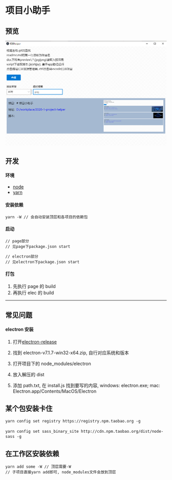 # 项目小助手

## 预览

![preview](./doc/preview.png)

## 开发

#### 环境

-   [node](http://nodejs.cn/download/)
-   [yarn](https://www.yarnpkg.com/lang/en/)

#### 安装依赖

```
yarn -W // 会自动安装顶层和各项目的依赖包
```

#### 启动

```
// page部分
// 见page下package.json start
```

```
// electron部分
// 见electron下package.json start
```

#### 打包

1. 先执行 page 的 build
2. 再执行 elec 的 build

---

## 常见问题

#### electron 安装

1. 打开[electron-release](https://github.com/electron/electron/releases?after=v9.0.0-nightly.20191222)

1. 找到 electron-v7.1.7-win32-x64.zip, 自行对应系统和版本

1. 打开项目下的 node_modules/electron

1. 放入解压的 dist

1. 添加 path.txt, 在 install.js 找到要写的内容, windows: electron.exe; mac: Electron.app/Contents/MacOS/Electron

## 某个包安装卡住

```
yarn config set registry https://registry.npm.taobao.org -g

yarn config set sass_binary_site http://cdn.npm.taobao.org/dist/node-sass -g
```

## 在工作区安装依赖

```
yarn add some -W // 顶层需要-W
// 子项目直接yarn add即可, node_modules文件会放到顶层
```
